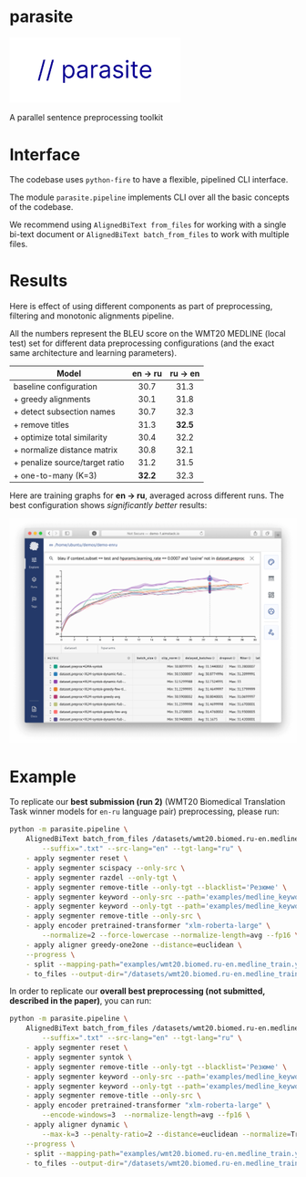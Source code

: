 # parasite
<img src="parasite.svg" width="300"> 

A parallel sentence preprocessing toolkit

# Interface
The codebase uses `python-fire` to have a flexible, pipelined CLI interface.

The module `parasite.pipeline` implements CLI over all the basic concepts of the codebase.

We recommend using `AlignedBiText from_files` for working with a single bi-text document or `AlignedBiText batch_from_files` to work with multiple files.

# Results
Here is effect of using different components as part of preprocessing, filtering and monotonic alignments pipeline.

All the numbers represent the BLEU score on the WMT20 MEDLINE (local test) set for different data preprocessing configurations (and the exact same architecture and learning parameters).

| **Model**                       | **en → ru** | **ru → en** |
|---------------------------------|:-----------:|:-----------:|
| baseline configuration          | 30.7        | 31.3        |
| \+ greedy alignments            | 30.1        | 31.8        |
| \+ detect subsection names      | 30.7        | 32.3        |
| \+ remove titles                | 31.3        | **32.5**    |
| \+ optimize total similarity    | 30.4        | 32.2        |
| \+ normalize distance matrix    | 30.8        | 32.1        |
| \+ penalize source/target ratio | 31.2        | 31.5        |
| \+ one-to-many (K=3)            | **32.2**    | 32.3        |

Here are training graphs for **en → ru**, averaged across different runs. The best configuration shows *significantly better* results:

<img src="graphs.png" width="900"> 


# Example

To replicate our **best submission (run 2)** (WMT20 Biomedical Translation Task winner models for `en-ru` language pair) preprocessing, please run:

```sh
python -m parasite.pipeline \
    AlignedBiText batch_from_files /datasets/wmt20.biomed.ru-en.medline_train/raw_files/*_en.txt \
        --suffix=".txt" --src-lang="en" --tgt-lang="ru" \
    - apply segmenter reset \
    - apply segmenter scispacy --only-src \
    - apply segmenter razdel --only-tgt \
    - apply segmenter remove-title --only-tgt --blacklist='Резюме' \
    - apply segmenter keyword --only-src --path='examples/medline_keywords/eng_few.txt' \
    - apply segmenter keyword --only-tgt --path='examples/medline_keywords/rus_few.txt' \
    - apply segmenter remove-title --only-src \
    - apply encoder pretrained-transformer "xlm-roberta-large" \
        --normalize=2 --force-lowercase --normalize-length=avg --fp16 \
    - apply aligner greedy-one2one --distance=euclidean \
    --progress \
    - split --mapping-path="examples/wmt20.biomed.ru-en.medline_train.yerevann.splits.txt" \
    - to_files --output-dir="/datasets/wmt20.biomed.ru-en.medline_train/preprocessed_files"
```

In order to replicate our **overall best preprocessing (not submitted, described in the paper)**, you can run:
```sh
python -m parasite.pipeline \
    AlignedBiText batch_from_files /datasets/wmt20.biomed.ru-en.medline_train/raw_files/*_en.txt \
        --suffix=".txt" --src-lang="en" --tgt-lang="ru" \
    - apply segmenter reset \
    - apply segmenter syntok \
    - apply segmenter remove-title --only-tgt --blacklist='Резюме' \
    - apply segmenter keyword --only-src --path='examples/medline_keywords/eng.txt' \
    - apply segmenter keyword --only-tgt --path='examples/medline_keywords/rus.txt' \
    - apply segmenter remove-title --only-src \
    - apply encoder pretrained-transformer "xlm-roberta-large" \
        --encode-windows=3  --normalize-length=avg --fp16 \
    - apply aligner dynamic \
        --max-k=3 --penalty-ratio=2 --distance=euclidean --normalize=True \
    --progress \
    - split --mapping-path="examples/wmt20.biomed.ru-en.medline_train.yerevann.splits.txt" \
    - to_files --output-dir="/datasets/wmt20.biomed.ru-en.medline_train/preprocessed_files"

```
